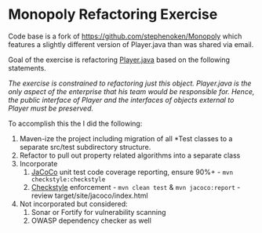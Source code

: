 # Monopoly Refactoring Exercise 

Code base is a fork of https://github.com/stephenoken/Monopoly which features a slightly different version of Player.java than was shared via email.

Goal of the exercise is refactoring [Player.java](src/main/java/edu/ncsu.monopoly/Player.java) based on the following statements. 

*The exercise is constrained to refactoring just this object. Player.java is the only aspect of the enterprise that his team would be responsible for. Hence, the public interface of Player and the interfaces of objects external to Player must be preserved.*

To accomplish this the I did the following: 

 1. Maven-ize the project including migration of all *Test classes to a separate src/test subdirectory structure.
 1. Refactor to pull out property related algorithms into a separate class 
 1. Incorporate 
    1. [JaCoCo](http://www.eclemma.org/jacoco/trunk/index.html) unit test code coverage reporting, ensure 90%+ - `mvn checkstyle:checkstyle`
    1. [Checkstyle](https://maven.apache.org/plugins/maven-checkstyle-plugin/) enforcement - `mvn clean test` & `mvn jacoco:report` - review target/site/jacoco/index.html 
 1. Not incorporated but considered:
    1. Sonar or Fortify for vulnerability scanning 
    1. OWASP dependency checker as well 